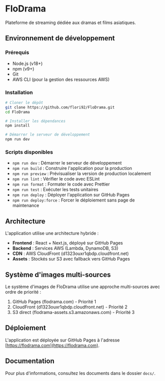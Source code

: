 # FloDrama

Plateforme de streaming dédiée aux dramas et films asiatiques.

## Environnement de développement

### Prérequis

- Node.js (v18+)
- npm (v9+)
- Git
- AWS CLI (pour la gestion des ressources AWS)

### Installation

```bash
# Cloner le dépôt
git clone https://github.com/flori92/FloDrama.git
cd FloDrama

# Installer les dépendances
npm install

# Démarrer le serveur de développement
npm run dev
```

### Scripts disponibles

- `npm run dev` : Démarrer le serveur de développement
- `npm run build` : Construire l'application pour la production
- `npm run preview` : Prévisualiser la version de production localement
- `npm run lint` : Vérifier le code avec ESLint
- `npm run format` : Formater le code avec Prettier
- `npm run test` : Exécuter les tests unitaires
- `npm run deploy` : Déployer l'application sur GitHub Pages
- `npm run deploy:force` : Forcer le déploiement sans page de maintenance

## Architecture

L'application utilise une architecture hybride :
- **Frontend** : React + Next.js, déployé sur GitHub Pages
- **Backend** : Services AWS (Lambda, DynamoDB, S3)
- **CDN** : AWS CloudFront (d1323ouxr1qbdp.cloudfront.net)
- **Assets** : Stockés sur S3 avec fallback vers GitHub Pages

## Système d'images multi-sources

Le système d'images de FloDrama utilise une approche multi-sources avec ordre de priorité :
1. GitHub Pages (flodrama.com) - Priorité 1
2. CloudFront (d1323ouxr1qbdp.cloudfront.net) - Priorité 2
3. S3 direct (flodrama-assets.s3.amazonaws.com) - Priorité 3

## Déploiement

L'application est déployée sur GitHub Pages à l'adresse [https://flodrama.com](https://flodrama.com).

## Documentation

Pour plus d'informations, consultez les documents dans le dossier `docs/`.
